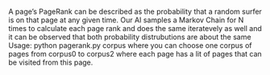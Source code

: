 A page’s PageRank can be described as the probability that a random surfer is on that page at any given time. Our AI samples a Markov Chain for N times to calculate each page rank
and does the same iteratevely as well and it can be observed that both probability distrubutions are about the same
Usage: python pagerank.py corpus
where you can choose one corpus of pages from corpus0 to corpus2 where each page has a lit of pages that can be visited from this page.
